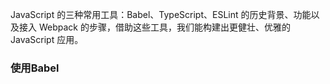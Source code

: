 JavaScript 的三种常用工具：Babel、TypeScript、ESLint 的历史背景、功能以及接入 Webpack 的步骤，借助这些工具，我们能构建出更健壮、优雅的 JavaScript 应用。


### 使用Babel
